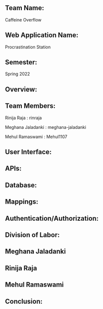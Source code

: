 ## Team Name:
Caffeine Overflow

## Web Application Name:
Procrastination Station

## Semester: 
Spring 2022

## Overview:


## Team Members:
Rinija Raja : rinraja

Meghana Jaladanki : meghana-jaladanki

Mehul Ramaswami : Mehul1107

## User Interface:

## APIs:


## Database:

## Mappings:

## Authentication/Authorization:

## Division of Labor:

Meghana Jaladanki
- 

Rinija Raja
- 

Mehul Ramaswami
- 

## Conclusion: